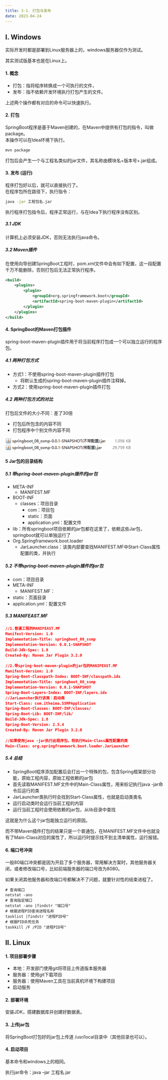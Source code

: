 ```yaml
---
title: 3-1. 打包与发布
date: 2023-04-24
---
```

## Ⅰ. Windows

实际开发时都是部署到Linux服务器上的，windows服务器仅作为测试。

其实测试版基本也是在Linux上。

#### 1. 概念
- 打包：指将程序转换成一个可执行的文件，
- 发布：指不依赖开发环境执行打包产生的文件。

上述两个操作都有对应的命令可以快速执行。

#### 2. 打包
SpringBoot程序是基于Maven创建的，在Maven中提供有打包的指令，叫做package。   
本操作可以在Idea环境下执行。
```cmd
mvn package
```
打包后会产生一个与工程名类似的jar文件，其名称由模块名+版本号+.jar组成。

#### 3. 发布 (运行)
程序打包好以后，就可以直接执行了。  
在程序包所在路径下，执行指令：
```cmd
java -jar 工程包名.jar
```
执行程序打包指令后，程序正常运行，与在Idea下执行程序没有区别。
##### 3.1 JDK 
计算机上必须安装JDK，否则无法执行java命令。

##### 3.2 Maven插件
在使用向导创建SpringBoot工程时，pom.xml文件中会有如下配置，这一段配置千万不能删除，否则打包后无法正常执行程序。
```xml
<build>
    <plugins>
        <plugin>
            <groupId>org.springframework.boot</groupId>
            <artifactId>spring-boot-maven-plugin</artifactId>
        </plugin>
    </plugins>
</build>
```

#### 4. SpringBoot的Maven打包插件
spring-boot-maven-plugin插件用于将当前程序打包成一个可以独立运行的程序包。
##### 4.1 两种打包方式
- 方式1：不使用spring-boot-maven-plugin插件打包
    - 将默认生成的spring-boot-maven-plugin插件注释掉。
- 方式2：使用spring-boot-maven-plugin插件打包

##### 4.2 两种打包方式的对比
打包后文件的大小不同：差了30倍
- 打包后所包含的内容不同
- 打包程序中个别文件内容不同

![3-1-1](/img/frame/springboot/3-1-1.png)

#### 5 Jar包的目录结构

##### 5.1 带spring-boot-maven-plugin插件的jar包

- META-INF
    - MANIFEST.MF
- BOOT-INF
    - classes：项目目录
        - com：项目包
        - static：页面
        - application.yml：配置文件
- lib：所有springboot项目依赖的jar包都在这里了，依赖这些Jar包，springboot就可以单独运行了
- Org.Springframework.boot.loader
    - JarLauncher.class：该类内部要查找MANIFEST.MF中Start-Class属性配置的类，并执行

##### 5.2 不带spring-boot-maven-plugin插件的jar包
- com：项目目录
- META-INF
    - MANIFEST.MF：
- static：页面目录
- application.yml：配置文件

##### 5.3 MANIFEAST.MF
```json
//1.普通工程的MANIFEAST.MF
Manifest-Version: 1.0
Implementation-Title: springboot_08_ssmp
Implementation-Version: 0.0.1-SNAPSHOT
Build-Jdk-Spec: 1.8
Created-By: Maven Jar Plugin 3.2.0

//2.带spring-boot-maven-plugin的jar包的MANIFEAST.MF
Manifest-Version: 1.0
Spring-Boot-Classpath-Index: BOOT-INF/classpath.idx
Implementation-Title: springboot_08_ssmp
Implementation-Version: 0.0.1-SNAPSHOT
Spring-Boot-Layers-Index: BOOT-INF/layers.idx
//JarLauncher执行该类：启动类 
Start-Class: com.itheima.SSMPApplication
Spring-Boot-Classes: BOOT-INF/classes/
Spring-Boot-Lib: BOOT-INF/lib/
Build-Jdk-Spec: 1.8
Spring-Boot-Version: 2.5.4
Created-By: Maven Jar Plugin 3.2.0
 
//如果使用java -jar执行此程序包，将执行Main-Class属性配置的类
Main-Class: org.springframework.boot.loader.JarLauncher
```
##### 5.4 总结
- SpringBoot程序添加配置后会打出一个特殊的包，包含Spring框架部分功能，原始工程内容，原始工程依赖的jar包
- 首先读取MANIFEST.MF文件中的Main-Class属性，用来标记执行java -jar命令后运行的类
- JarLauncher类执行时会找到Start-Class属性，也就是启动类类名
- 运行启动类时会运行当前工程的内容
- 运行当前工程时会使用依赖的jar包，从lib目录中查找

这就是为什么这个jar包能独立运行的原因。

而不带Maven插件打包的结果只是一个普通包，在MANIFEST.MF文件中也就没有了Main-Class对应的属性了，所以运行时提示找不到主清单属性，运行报错。

#### 6. 端口号冲突
一般80端口冲突都是因为开启了多个服务器，常用解决方案时，其他服务器关闭，或者修改端口号，比如前端服务器的端口号改为8080。

如果关闭其他服务器和改端口号都解决不了问题，就要针对性的结束进程了。
```shell
# 查询端口
netstat -ano
# 查询指定端口
netstat -ano |findstr "端口号"
# 根据进程PID查询进程名称
tasklist |findstr "进程PID号"
# 根据PID杀死任务
taskkill /F /PID "进程PID号"
```


## Ⅱ. Linux
#### 1. 项目部署步骤
- 本地：开发部门使用git将项目上传道版本服务器
- 服务器：使用git下载项目
- 服务器：使用Maven工具在当前真机环境下构建项目
- 启动服务

#### 2. 部署环境
安装JDK，搭建数据库并创建好数据表。

#### 3. 上传jar包
将SpringBoot打包好的jar包上传道 /usr/local目录中（其他目录也可以）。

#### 4. 启动项目
基本命令和windows上的相同。

执行jar命令：java –jar 工程名.jar
